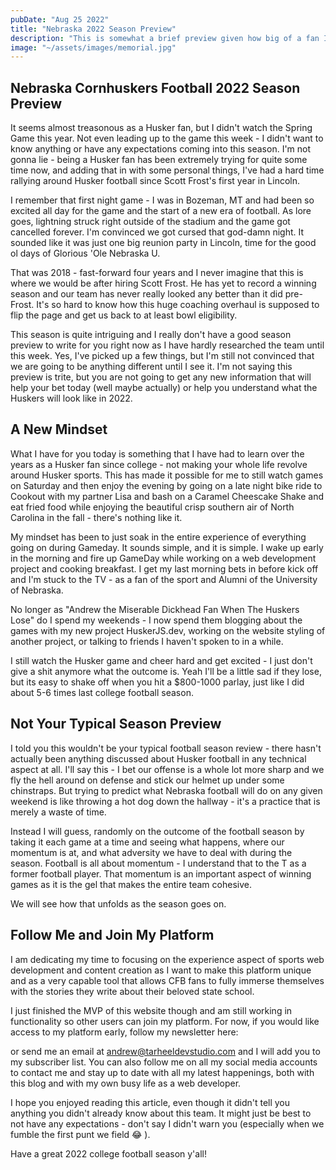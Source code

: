```yaml
---
pubDate: "Aug 25 2022"
title: "Nebraska 2022 Season Preview"
description: "This is somewhat a brief preview given how big of a fan I am, but it will have to do as it is only a few hours to game time"
image: "~/assets/images/memorial.jpg"
---
```


## Nebraska Cornhuskers Football 2022 Season Preview

It seems almost treasonous as a Husker fan, but I didn't watch the Spring Game this year. Not even leading up to the game this week - I didn't want to know anything or have any expectations coming into this season. I'm not gonna lie - being a Husker fan has been extremely trying for quite some time now, and adding that in with some personal things, I've had a hard time rallying around Husker football since Scott Frost's first year in Lincoln.

I remember that first night game - I was in Bozeman, MT and had been so excited all day for the game and the start of a new era of football. As lore goes, lightning struck right outside of the stadium and the game got cancelled forever. I'm convinced we got cursed that god-damn night. It sounded like it was just one big reunion party in Lincoln, time for the good ol days of Glorious 'Ole Nebraska U. 

That was 2018 - fast-forward four years and I never imagine that this is where we would be after hiring Scott Frost. He has yet to record a winning season and our team has never really looked any better than it did pre-Frost. It's so hard to know how this huge coaching overhaul is supposed to flip the page and get us back to at least bowl eligibility.

This season is quite intriguing and I really don't have a good season preview to write for you right now as I have hardly researched the team until this week. Yes, I've picked up a few things, but I'm still not convinced that we are going to be anything different until I see it. I'm not saying this preview is trite, but you are not going to get any new information that will help your bet today (well maybe actually) or help you understand what the Huskers will look like in 2022.

## A New Mindset 

What I have for you today is something that I have had to learn over the years as a Husker fan since college - not making your whole life revolve around Husker sports. This has made it possible for me to still watch games on Saturday and then enjoy the evening by going on a late night bike ride to Cookout with my partner Lisa and bash on a Caramel Cheescake Shake and eat fried food while enjoying the beautiful crisp southern air of North Carolina in the fall - there's nothing like it.

My mindset has been to just soak in the entire experience of everything going on during Gameday. It sounds simple, and it is simple. I wake up early in the morning and fire up GameDay while working on a web development project and cooking breakfast. I get my last morning bets in before kick off and I'm stuck to the TV - as a fan of the sport and Alumni of the University of Nebraska. 

No longer as "Andrew the Miserable Dickhead Fan When The Huskers Lose" do I spend my weekends - I now spend them blogging about the games with my new project HuskerJS.dev, working on the website styling of another project, or talking to friends I haven't spoken to in a while. 

I still watch the Husker game and cheer hard and get excited - I just don't give a shit anymore what the outcome is. Yeah I'll be a little sad if they lose, but its easy to shake off when you hit a $800-1000 parlay, just like I did about 5-6 times last college football season. 

## Not Your Typical Season Preview

I told you this wouldn't be your typical football season review - there hasn't actually been anything discussed about Husker football in any technical aspect at all. I'll say this - I bet our offense is a whole lot more sharp and we fly the hell around on defense and stick our helmet up under some chinstraps. But trying to predict what Nebraska football will do on any given weekend is like throwing a hot dog down the hallway - it's a practice that is merely a waste of time. 

Instead I will guess, randomly on the outcome of the football season by taking it each game at a time and seeing what happens, where our momentum is at, and what adversity we have to deal with during the season. Football is all about momentum - I understand that to the T as a former football player. That momentum is an important aspect of winning games as it is the gel that makes the entire team cohesive. 

We will see how that unfolds as the season goes on.

## Follow Me and Join My Platform

I am dedicating my time to focusing on the experience aspect of sports web development and content creation as I want to make this platform unique and as a very capable tool that allows CFB fans to fully immerse themselves with the stories they write about their beloved state school. 

I just finished the MVP of this website though and am still working in functionality so other users can join my platform. For now, if you would like access to my platform early, follow my newsletter here:


or send me an email at andrew@tarheeldevstudio.com and I will add you to my subscriber list. You can also follow me on all my social media accounts to contact me and stay up to date with all my latest happenings, both with this blog and with my own busy life as a web developer. 

I hope you enjoyed reading this article, even though it didn't tell you anything you didn't already know about this team. It might just be best to not have any expectations - don't say I didn't warn you (especially when we fumble the first punt we field 😂 ).

Have a great 2022 college football season y'all!